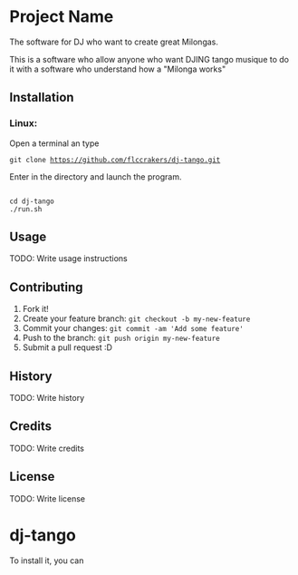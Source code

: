 # Project Name

The software for DJ who want to create great Milongas.

This is a software who allow anyone who want DJING tango musique to do it with a software who understand how a "Milonga works"

## Installation

### Linux: 
Open a terminal an type 

<code>git clone https://github.com/flccrakers/dj-tango.git</code>

Enter in the directory and launch the program.

<code>
cd dj-tango
./run.sh
</code>

## Usage

TODO: Write usage instructions

## Contributing

1. Fork it!
2. Create your feature branch: `git checkout -b my-new-feature`
3. Commit your changes: `git commit -am 'Add some feature'`
4. Push to the branch: `git push origin my-new-feature`
5. Submit a pull request :D

## History

TODO: Write history

## Credits

TODO: Write credits

## License

TODO: Write license



# dj-tango



To install it, you can 
